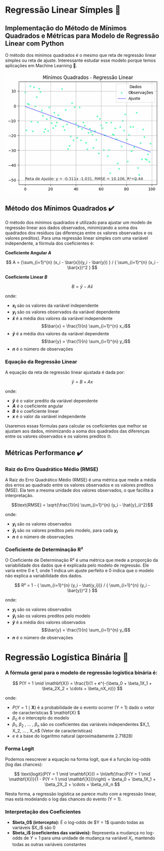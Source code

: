 # Regressão Linear Símples :blue_book:
## Implementação do Método de Mínimos Quadrados e Métricas para Modelo de Regressão Linear com Python
O método dos mínimos quadrados é o mesmo que reta de regressão linear símples ou reta de ajuste.
Interessante estudar esse modelo porque temos aplicações em Machine Learning 🦾.

![Imagem 1](/imgs/exemplo_gif.gif)



## Método dos Mínimos Quadrados ✔️

O método dos mínimos quadrados é utilizado para ajustar um modelo de regressão linear aos dados observados, minimizando a soma dos quadrados dos resíduos (as diferenças entre os valores observados e os valores preditos).
Para uma regressão linear simples com uma variável independente, a fórmula dos coeficientes é:

**Coeficiente Angular $A$**

$$ 
A = {\sum_{i=1}^{n} (x_i - \bar{x})(y_i - \bar{y}) } / { \sum_{i=1}^{n} (x_i - \bar{x})^2 }
$$

**Coeficiente Linear $B$**

$$ B = \bar{y} - A \bar{x} $$

onde:
- **$x_i$**  são os valores da variável independente
- **$y_i$** são os valores observados da variável dependente
- **$\bar{x}$** é a média dos valores da variável independente $$\bar{x} = \frac{1}{n} \sum_{i=1}^{n} x_i$$
- **$\bar{y}$** é a média dos valores da variável dependente $$\bar{y} = \frac{1}{n} \sum_{i=1}^{n} y_i$$
- **$n$** é o número de observações

### Equação da Regressão Linear
A equação da reta de regressão linear ajustada é dada por:

$$ \hat{y} = B + A x $$

onde:
- **$\hat{y}$** é o valor predito da variável dependente
- **$A$** é o coeficiente angular
- **$B$** é o coeficiente linear
- **$x$** é o valor da variável independente

Usaremos essas fórmulas para calcular os coeficientes que melhor se ajustam aos dados, minimizando a soma dos quadrados das diferenças entre os valores observados e os valores preditos 🤓.

## Métricas Performance ✔️

### Raiz do Erro Quadrático Médio (RMSE)

A Raiz do Erro Quadrático Médio (RMSE) é uma métrica que mede a média dos erros ao quadrado entre os valores observados e os valores preditos (MSE). Ela tem a mesma unidade dos valores observados, o que facilita a interpretação.

$$\text{RMSE} = \sqrt{\frac{1}{n} \sum_{i=1}^{n} (y_i - \hat{y}_i)^2}$$

onde:
- **$y_i$** são os valores observados
- **$\hat{y}_i$** são os valores preditos pelo modelo, para cada **$y_i$**
- **$n$** é o número de observações

### Coeficiente de Determinação R²

O Coeficiente de Determinação R² é uma métrica que mede a proporção da variabilidade dos dados que é explicada pelo modelo de regressão. Ele varia entre 0 e 1, onde 1 indica um ajuste perfeito e 0 indica que o modelo não explica a variabilidade dos dados.

$$ 
R² = 1 - { \sum_{i=1}^{n} (y_i - \hat{y_i})} / { \sum_{i=1}^{n} (y_i - \bar{y})^2 }
$$


onde:
- **$y_i$** são os valores observados
- **$\hat{y}_i$** são os valores preditos pelo modelo
- **$\bar{y}$** é a média dos valores observados $$\bar{y} = \frac{1}{n} \sum_{i=1}^{n} y_i$$
- **$n$** é o número de observações

# Regressão Logística Binária :closed_book:

### A fórmula geral para o modelo de regressão logística binária é:

$$ P(Y = 1 \mid \mathbf{X}) = \frac{1}{1 + e^{-(\beta_0 + \beta_1X_1 + \beta_2X_2 + \cdots + \beta_nX_n)}} $$

onde:
- $P(Y = 1 \mid \mathbf{X})$ é a probabilidade de o evento ocorrer (Y = 1) dado o vetor de características $ \mathbf{X} $
- $\beta_0$ é o intercepto do modelo
- $\beta_1$, $\beta_2$ , ... , $\beta_n$ são os coeficientes das variáveis independentes \$X_1, X_2, ... , X_n$ (Vetor de características)
- $e$ é a base do logaritmo natural (aproximadamente 2.71828)

### Forma Logit

Podemos reescrever a equação na forma logit, que é a função log-odds (log das chances):

$$ \text{logit}(P(Y = 1 \mid \mathbf{X})) = \ln\left(\frac{P(Y = 1 \mid \mathbf{X})}{1 - P(Y = 1 \mid \mathbf{X})}\right) = \beta_0 + \beta_1X_1 + \beta_2X_2 + \cdots + \beta_nX_n $$

Nesta forma, a regressão logística se parece muito com a regressão linear, mas está modelando o log das chances do evento \(Y = 1\).

### Interpretação dos Coeficientes

- **\$beta_0$ (intercepto):** É o log-odds de \$Y = 1$ quando todas as variáveis \$X_i$ são $0$
- **\$beta_i$ (coeficientes das variáveis):** Representa a mudança no log-odds de $Y = 1$ para uma unidade de mudança na variável $X_i$, mantendo todas as outras variáveis constantes


